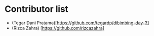 # Contributor list

- (Tegar Dani Pratama)[https://github.com/tegardp/dibimbing-day-3]
- (Rizca Zahra) [https://github.com/rizcazahra]
